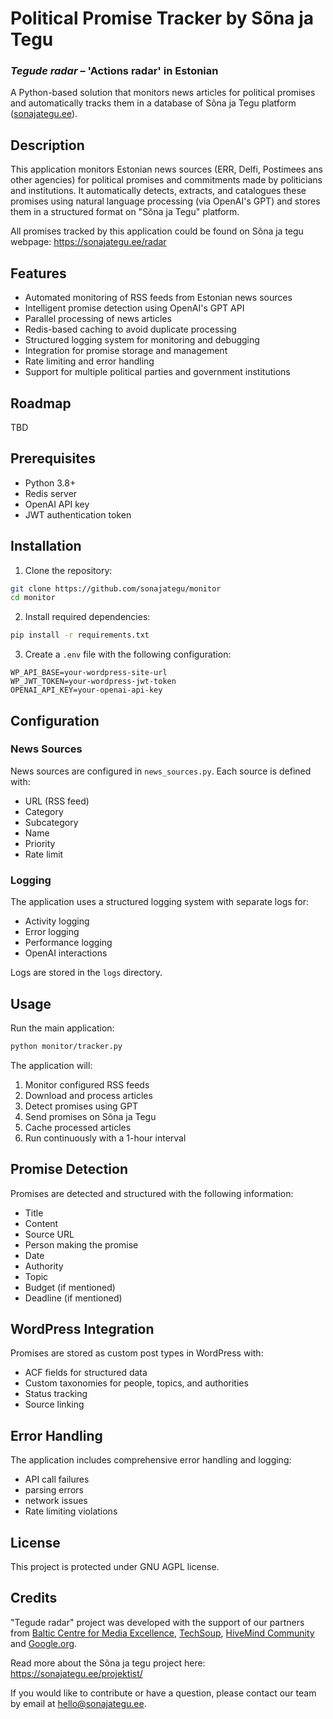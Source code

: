 # Political Promise Tracker by Sõna ja Tegu
### _Tegude radar_ – 'Actions radar' in Estonian
A Python-based solution that monitors news articles for political promises and automatically tracks them in a database of Sõna ja Tegu platform ([sonajategu.ee](https://sonajategu.ee)).

## Description

This application monitors Estonian news sources (ERR, Delfi, Postimees ans other agencies) for political promises and commitments made by politicians and institutions. It automatically detects, extracts, and catalogues these promises using natural language processing (via OpenAI's GPT) and stores them in a structured format on "Sõna ja Tegu" platform.

All promises tracked by this application could be found on Sõna ja tegu webpage: https://sonajategu.ee/radar

## Features

- Automated monitoring of RSS feeds from Estonian news sources
- Intelligent promise detection using OpenAI's GPT API
- Parallel processing of news articles
- Redis-based caching to avoid duplicate processing
- Structured logging system for monitoring and debugging
- Integration for promise storage and management
- Rate limiting and error handling
- Support for multiple political parties and government institutions

## Roadmap
TBD

## Prerequisites

- Python 3.8+
- Redis server
- OpenAI API key
- JWT authentication token

## Installation

1. Clone the repository:
```bash
git clone https://github.com/sonajategu/monitor
cd monitor
```

2. Install required dependencies:
```bash
pip install -r requirements.txt
```

3. Create a `.env` file with the following configuration:
```
WP_API_BASE=your-wordpress-site-url
WP_JWT_TOKEN=your-wordpress-jwt-token
OPENAI_API_KEY=your-openai-api-key
```

## Configuration

### News Sources

News sources are configured in `news_sources.py`. Each source is defined with:
- URL (RSS feed)
- Category
- Subcategory
- Name
- Priority
- Rate limit

### Logging

The application uses a structured logging system with separate logs for:
- Activity logging
- Error logging
- Performance logging
- OpenAI interactions

Logs are stored in the `logs` directory.

## Usage

Run the main application:
```bash
python monitor/tracker.py
```

The application will:
1. Monitor configured RSS feeds
2. Download and process articles
3. Detect promises using GPT
4. Send promises on Sõna ja Tegu
5. Cache processed articles
6. Run continuously with a 1-hour interval

## Promise Detection

Promises are detected and structured with the following information:
- Title
- Content
- Source URL
- Person making the promise
- Date
- Authority
- Topic
- Budget (if mentioned)
- Deadline (if mentioned)

## WordPress Integration

Promises are stored as custom post types in WordPress with:
- ACF fields for structured data
- Custom taxonomies for people, topics, and authorities
- Status tracking
- Source linking

## Error Handling

The application includes comprehensive error handling and logging:
- API call failures
- parsing errors
- network issues
- Rate limiting violations

## License

This project is protected under GNU AGPL license.

## Credits

"Tegude radar" project was developed with the support of our partners from [Baltic Centre for Media Excellence](https://www.bcme.eu/), [TechSoup](https://www.techsoup.org/),  [HiveMind Community](https://en.hive-mind.community/) and [Google.org](https://www.google.org/).

Read more about the Sõna ja tegu project here: https://sonajategu.ee/projektist/

If you would like to contribute or have a question, please contact our team by email at [hello@sonajategu.ee](mailto:hello@sonajategu.ee).
